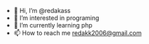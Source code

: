 - 👋 Hi, I’m @redakass
- 👀 I’m interested in programing
- 🌱 I’m currently learning php
- 📫 How to reach me redakk2006@gmail.com

<!---
redakass/redakass is a ✨ special ✨ repository because its `README.md` (this file) appears on your GitHub profile.
You can click the Preview link to take a look at your changes.
--->
